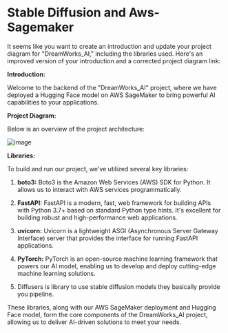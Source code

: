 # Stable Diffusion and Aws-Sagemaker

It seems like you want to create an introduction and update your project diagram for "DreamWorks_AI," including the libraries used. Here's an improved version of your introduction and a corrected project diagram link:

**Introduction:**

Welcome to the backend of the "DreamWorks_AI" project, where we have deployed a Hugging Face model on AWS SageMaker to bring powerful AI capabilities to your applications.

**Project Diagram:**

Below is an overview of the project architecture:


![image](https://github.com/salman-aziz-4425/DreamWorks_AI/assets/85288719/72e141da-c413-4b63-897d-a8c56467829a)


**Libraries:**

To build and run our project, we've utilized several key libraries:

1. **boto3:** Boto3 is the Amazon Web Services (AWS) SDK for Python. It allows us to interact with AWS services programmatically.

2. **FastAPI:** FastAPI is a modern, fast, web framework for building APIs with Python 3.7+ based on standard Python type hints. It's excellent for building robust and high-performance web applications.

3. **uvicorn:** Uvicorn is a lightweight ASGI (Asynchronous Server Gateway Interface) server that provides the interface for running FastAPI applications.

4. **PyTorch:** PyTorch is an open-source machine learning framework that powers our AI model, enabling us to develop and deploy cutting-edge machine learning solutions.

5. Diffusers is library to use stable diffusion models they basically provide you pipeline.

These libraries, along with our AWS SageMaker deployment and Hugging Face model, form the core components of the DreamWorks_AI project, allowing us to deliver AI-driven solutions to meet your needs.
